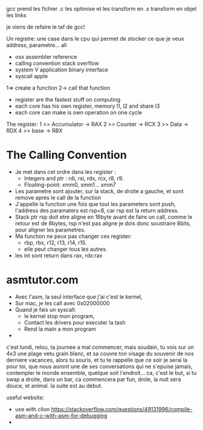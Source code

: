 gcc prend les fichier .c
les optimise et les transform en .s
transform en objet
les links 

je viens de refaire le taf de gcc!


Un registre:
    une case dans le cpu qui permet de stocker ce que je veux
    address, parametre... all
    
    
* osx assembler reference
* calling convention stack overflow
* system V application binary interface
* syscall apple

1=> create a function
2-> call that function


* register are the fastest stuff on computing
* each core has his own register, memory l1, l2 and share l3
* each core can make is own operation on one cycle

The register:
1 >> Accumulator -> RAX
2 >> Counter     -> RCX
3 >> Data        -> RDX
4 >> base        -> RBX


# The Calling Convention
* Je met dans cet ordre dans les register :
  - Integers and ptr : rdi, rsi, rdx, rcx, r8, r9.
  - Floating-point: xmm0, xmm1... xmm7
* Les parametre sont ajouter, sur la stack,
  de droite a gauche,
  et sont remove apres le call de la function
* J'appelle la function une fois que tout les parameters
  sont push, l'address des paramaters est rsp+8,
  car rsp est la return address.
* Stack ptr rsp doit etre aligne en 16byte avant de faire
  un call, comme le retour est de 8bytes, rsp n'est pas aligne
  je dois donc soustraire 8bits, pour aligner les parametres.
* Ma function ne peux pas changer ces register:
    - rbp, rbx, r12, r13, r14, r15.
    - elle peut changer tous les autres.
* les int sont return dans rax, rdx:rax







# asmtutor.com
* Avec l'asm, la seul interface que j'ai c'est le kernel,
* Sur mac, je les call avec 0x02000000
* Quand je fais un syscall: 
  - le kernel stop mon program,
  - Contact les drivers pour executer la tash
  - Rend la main a mon program
* 






c'est lundi, relou, ta journee a mal commencer,
mais soudain, tu vois sur un 4x3 une plage vetu grain blanc,
et sa couvre ton visage du souvenir de nos derniere vacances,
alors tu souris, et tu te rappelle que ce soir je serai la pour
toi, que nous auront une de ses conversations qui ne s'epuise jamais,
contempler le monde ensemble, quelque soit l'endroit... 
ca, c'est le but, si tu swap a droite, dans un bar, ca commencera par
fun, drole, la nuit sera douce, et animal. la suite est au debut. 
















useful website: 
- use with clion https://stackoverflow.com/questions/49131996/compile-asm-and-c-with-asm-for-debugging
- 









